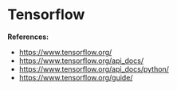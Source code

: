 # Tensorflow


**References:**
- https://www.tensorflow.org/
- https://www.tensorflow.org/api_docs/
- https://www.tensorflow.org/api_docs/python/
- https://www.tensorflow.org/guide/

